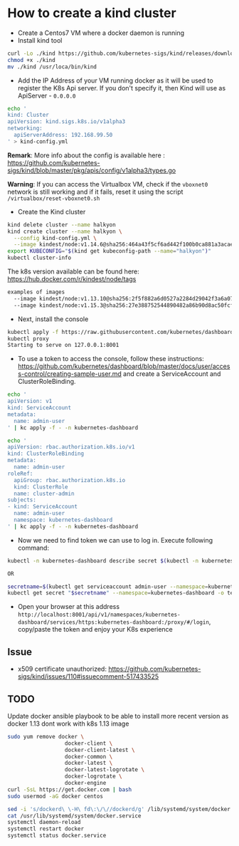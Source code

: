 # How to create a kind cluster

- Create a Centos7 VM where a docker daemon is running
- Install kind tool
```bash
curl -Lo ./kind https://github.com/kubernetes-sigs/kind/releases/download/v0.5.1/kind-$(uname)-amd64
chmod +x ./kind
mv ./kind /usr/loca/bin/kind
```

- Add the IP Address of your VM running docker as it will be used to register the K8s Api server. If you don't specify it, then
  Kind will use as ApiServer - `0.0.0.0`
```bash
echo '
kind: Cluster
apiVersion: kind.sigs.k8s.io/v1alpha3
networking:
  apiServerAddress: 192.168.99.50
' > kind-config.yml
```  

**Remark**: More info about the config is available here : https://github.com/kubernetes-sigs/kind/blob/master/pkg/apis/config/v1alpha3/types.go

**Warning**: If you can access the Virtualbox VM, check if the `vboxnet0` network is still working and if it fails, reset it using the script `/virtualbox/reset-vboxnet0.sh`
- Create the Kind cluster
```bash
kind delete cluster --name halkyon
kind create cluster --name halkyon \
  --config kind-config.yml \
  --image kindest/node:v1.14.6@sha256:464a43f5cf6ad442f100b0ca881a3acae37af069d5f96849c1d06ced2870888d
export KUBECONFIG="$(kind get kubeconfig-path --name="halkyon")"
kubectl cluster-info
```

The k8s version available can be found here: https://hub.docker.com/r/kindest/node/tags
```bash
examples of images
  --image kindest/node:v1.13.10@sha256:2f5f882a6d0527a2284d29042f3a6a07402e1699d792d0d5a9b9a48ef155fa2a
  --image kindest/node:v1.15.3@sha256:27e388752544890482a86b90d8ac50fcfa63a2e8656a96ec5337b902ec8e5157
```
- Next, install the console
```bash
kubectl apply -f https://raw.githubusercontent.com/kubernetes/dashboard/v2.0.0-beta4/aio/deploy/recommended.yaml
kubectl proxy
Starting to serve on 127.0.0.1:8001
```


- To use a token to access the console, follow these instructions: https://github.com/kubernetes/dashboard/blob/master/docs/user/access-control/creating-sample-user.md
  and create a ServiceAccount and ClusterRoleBinding.
```bash
echo '
apiVersion: v1
kind: ServiceAccount
metadata:
  name: admin-user
' | kc apply -f - -n kubernetes-dashboard

echo '
apiVersion: rbac.authorization.k8s.io/v1
kind: ClusterRoleBinding
metadata:
  name: admin-user
roleRef:
  apiGroup: rbac.authorization.k8s.io
  kind: ClusterRole
  name: cluster-admin
subjects:
- kind: ServiceAccount
  name: admin-user
  namespace: kubernetes-dashboard
' | kc apply -f - -n kubernetes-dashboard
```

- Now we need to find token we can use to log in. Execute following command:
```bash
kubectl -n kubernetes-dashboard describe secret $(kubectl -n kubernetes-dashboard get secret | grep admin-user | awk '{print $1}')

OR

secretname=$(kubectl get serviceaccount admin-user --namespace=kubernetes-dashboard -o jsonpath='{.secrets[0].name}')
kubectl get secret "$secretname" --namespace=kubernetes-dashboard -o template --template='{{.data.token}}' | base64 --decode
```  
- Open your browser at this address `http://localhost:8001/api/v1/namespaces/kubernetes-dashboard/services/https:kubernetes-dashboard:/proxy/#/login`, copy/paste the token
  and enjoy your K8s experience

## Issue

- x509 certificate unauthorized: https://github.com/kubernetes-sigs/kind/issues/110#issuecomment-517433525

## TODO

Update docker ansible playbook to be able to install more recent version as docker 1.13 dont work with k8s 1.13 image
```bash
sudo yum remove docker \
                  docker-client \
                  docker-client-latest \
                  docker-common \
                  docker-latest \
                  docker-latest-logrotate \
                  docker-logrotate \
                  docker-engine
curl -SsL https://get.docker.com | bash
sudo usermod -aG docker centos

sed -i 's/dockerd\ \-H\ fd\:\/\//dockerd/g' /lib/systemd/system/docker.service
cat /usr/lib/systemd/system/docker.service
systemctl daemon-reload
systemctl restart docker
systemctl status docker.service
```
